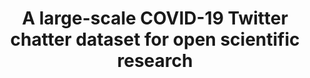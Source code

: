 ---
layout: default
api_or_bulk_downloads: Bulk
citation: "\n@misc{banda_large-scale_2021,\n        title = {A large-scale {COVID}-19
  {Twitter} chatter dataset for open scientific research - an international collaboration},\n
  \       url = {https://zenodo.org/record/5458943},\n        abstract = {Version
  78 of the dataset. The peer-reviewed publication for this dataset has now been published 
  in Epidemiologia an MDPI journal, and can be accessed here: https://doi.org/10.3390/epidemiologia2030024.
  Please cite this when using the dataset. Due to the relevance of the COVID-19 global
  pandemic, we are releasing our dataset of tweets acquired from the Twitter Stream
  related to COVID-19 chatter. Since our first release we have received additional
  data from our new collaborators, allowing this resource to grow to its current size.
  Dedicated data gathering started from March 11th yielding over 4 million tweets
  a day. We have added additional data provided by our new collaborators from January
  27th to March 27th, to provide extra longitudinal coverage. Version 10 added {\\textasciitilde}1.5
  million tweets in the Russian language collected between January 1st and May 8th,
  gracefully provided to us by: Katya Artemova (NRU HSE) and Elena Tutubalina (KFU).
  From version 12 we have included daily hashtags, mentions and emoijis and their
  frequencies the respective zip files. From version 14 we have included the tweet
  identifiers and their respective language for the clean version of the dataset.
  Since version 20 we have included language and place location for all tweets. The
  data collected from the stream captures all languages, but the higher prevalence
  are:  English, Spanish, and French. We release all tweets and retweets on the full\\_dataset.tsv
  file (1,198,902,806 unique tweets), and a cleaned version with no retweets on the
  full\\_dataset-clean.tsv file (306,791,449 unique tweets). There are several practical
  reasons for us to leave the retweets, tracing important tweets and their dissemination
  is one of them. For NLP tasks we provide the top 1000 frequent terms in frequent\\_terms.csv,
  the top 1000 bigrams in frequent\\_bigrams.csv, and the top 1000 trigrams in frequent\\_trigrams.csv.
  Some general statistics per day are included for both datasets in the full\\_dataset-statistics.tsv
  and full\\_dataset-clean-statistics.tsv files. For more statistics and some visualizations
  visit: http://www.panacealab.org/covid19/  More details can be found (and will be
  updated faster at: https://github.com/thepanacealab/covid19\\_twitter) and our pre-print
  about the dataset (https://arxiv.org/abs/2004.03688)  As always, the tweets distributed
  here are only tweet identifiers (with date and time added) due to the terms and
  conditions of Twitter to re-distribute Twitter data ONLY for research purposes.
  They need to be hydrated to be used.},\n        urldate = {2021-09-07},\n        publisher
  = {Zenodo},\n        author = {Banda, Juan M. and Tekumalla, Ramya and Wang, Guanyu
  and Yu, Jingyuan and Liu, Tuo and Ding, Yuning and Artemova, Katya and Tutubalina,
  Elena and Chowell, Gerardo},\n        month = sep,\n        year = {2021},\n        doi
  = {10.5281/zenodo.5458943},\n        note = {type: dataset},\n        keywords =
  {social media, twitter, nlp, covid-19, covid19},\n}\n"
code: https://github.com/thepanacealab/covid19_twitter
description: 'Dataset of tweets acquired from the Twitter Stream related to COVID-19
  chatter. The first 9 weeks of data (from January 1st, 2020 to March 11th, 2020)
  contain very low tweet counts as we filtered other data we were collecting for other
  research purposes, however, one can see the dramatic increase as the awareness for
  the virus spread. Dedicated data gathering started from March 11th yielding over
  4 million tweets a day.


  The data collected from the stream captures all languages, but the higher prevalence
  are: English, Spanish, and French. We release all tweets and retweets on the full
  dataset, and a cleaned version with no retweets. There are several practical reasons
  for us to leave the retweets, tracing important tweets and their dissemination is
  one of them. For NLP tasks we provide the top 1000 frequent terms, the top 1000
  bigrams, and the top 1000 trigrams. Some general statistics per day are included
  for both datasets.'
documentation: http://www.panacealab.org/covid19/
doi: 'DOI: 10.5281/zenodo.5458943

  type: dataset'
error_metrics: null
location: https://zenodo.org/record/5458943
record_creation_timestamp: 09/07/2021, 16:35:04
references: null
shortname: covid_twitter_chatter
tags: '[social media, twitter, nlp, covid-19, covid19, twitter, covid, open-source]'
terms_of_use: null
timeframe: Jan 2020-present
title: A large-scale COVID-19 Twitter chatter dataset for open scientific research
uuid: 1a7fc85d-38af-4fe6-83b8-0d629e85d418
versioning: 'Yes'
---